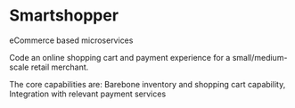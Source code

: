 # Smartshopper
eCommerce based microservices

Code an online shopping cart and payment experience for a small/medium-scale retail merchant.

The core capabilities are:
Barebone inventory and shopping cart capability, Integration with relevant payment services
